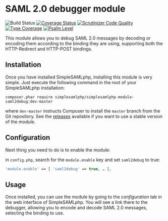 # SAML 2.0 debugger module

![Build Status](https://github.com/simplesamlphp/simplesamlphp-module-saml2debug/actions/workflows/php.yml/badge.svg)
[![Coverage Status](https://codecov.io/gh/simplesamlphp/simplesamlphp-module-saml2debug/branch/master/graph/badge.svg)](https://codecov.io/gh/simplesamlphp/simplesamlphp-module-saml2debug)
[![Scrutinizer Code Quality](https://scrutinizer-ci.com/g/simplesamlphp/simplesamlphp-module-saml2debug/badges/quality-score.png?b=master)](https://scrutinizer-ci.com/g/simplesamlphp/simplesamlphp-module-saml2debug/?branch=master)
[![Type Coverage](https://shepherd.dev/github/simplesamlphp/simplesamlphp-module-saml2debug/coverage.svg)](https://shepherd.dev/github/simplesamlphp/simplesamlphp-module-saml2debug)
[![Psalm Level](https://shepherd.dev/github/simplesamlphp/simplesamlphp-module-saml2debug/level.svg)](https://shepherd.dev/github/simplesamlphp/simplesamlphp-module-saml2debug)

This module allows you to debug SAML 2.0 messages by decoding or encoding them according to the binding they are using,
supporting both the HTTP-Redirect and HTTP-POST bindings.

## Installation

Once you have installed SimpleSAMLphp, installing this module is very simple. Just execute the following
command in the root of your SimpleSAMLphp installation:

```shell
composer.phar require simplesamlphp/simplesamlphp-module-saml2debug:dev-master
```

where `dev-master` instructs Composer to install the `master` branch from the Git repository. See the
[releases](https://github.com/simplesamlphp/simplesamlphp-module-saml2debug/releases) available if you
want to use a stable version of the module.

## Configuration

Next thing you need to do is to enable the module:

in `config.php`, search for the `module.enable` key and set `saml2debug` to true:

```php
'module.enable' => [ 'saml2debug' => true, … ],
```

## Usage

Once installed, you can use the module by going to the *configuration* tab in the web interface of SimpleSAMLphp. You will
see a link there to the debugger, allowing you to encode and decode SAML 2.0 messages, selecting the binding to use.
